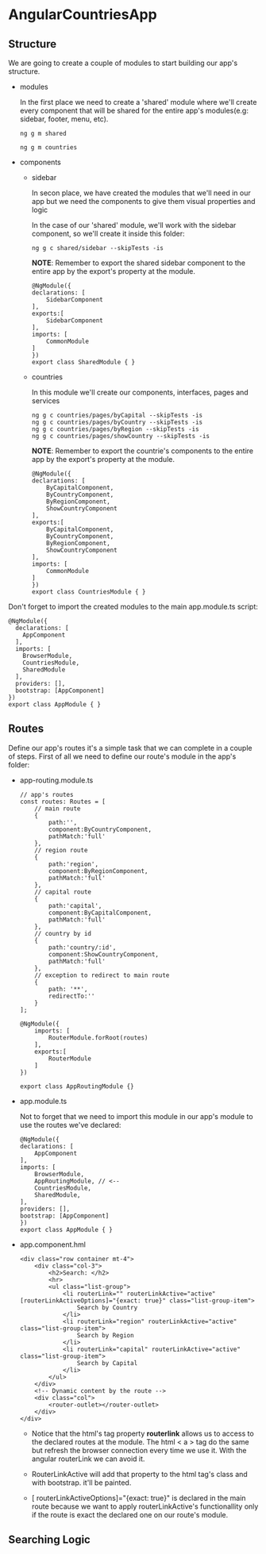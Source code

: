 # AngularCountriesApp

## Structure

We are going to create a couple of modules to start building our app's structure. 

- modules

    In the first place we need to create a 'shared' module where we'll create every component that will be shared for the entire app's modules(e.g: sidebar, footer, menu, etc).

    ```
    ng g m shared
    ```
    ```
    ng g m countries
    ```
- components
    - sidebar

        In secon place, we have created the modules that we'll need in our app but we need the components to give them visual properties and logic

        In the case of our 'shared' module, we'll work with the sidebar component, so we'll create it inside this folder:

        ```
        ng g c shared/sidebar --skipTests -is
        ```

        **NOTE**: Remember to export the shared sidebar component to the entire app by the export's property at the module.

        ```
        @NgModule({
        declarations: [
            SidebarComponent
        ],
        exports:[
            SidebarComponent
        ],
        imports: [
            CommonModule
        ]
        })
        export class SharedModule { }
        ```
    - countries

        In this module we'll create our components, interfaces, pages and services
        ```
        ng g c countries/pages/byCapital --skipTests -is
        ng g c countries/pages/byCountry --skipTests -is
        ng g c countries/pages/byRegion --skipTests -is
        ng g c countries/pages/showCountry --skipTests -is
        ```
        **NOTE**: Remember to export the countrie's components to the entire app by the export's property at the module.
        ```
        @NgModule({
        declarations: [
            ByCapitalComponent,
            ByCountryComponent,
            ByRegionComponent,
            ShowCountryComponent
        ],
        exports:[
            ByCapitalComponent,
            ByCountryComponent,
            ByRegionComponent,
            ShowCountryComponent
        ],
        imports: [
            CommonModule
        ]
        })
        export class CountriesModule { }
        ```
Don't forget to import the created modules to the main app.module.ts script:
```
@NgModule({
  declarations: [
    AppComponent
  ],
  imports: [
    BrowserModule,
    CountriesModule,
    SharedModule
  ],
  providers: [],
  bootstrap: [AppComponent]
})
export class AppModule { }
```
## Routes

Define our app's routes it's a simple task that we can complete in a couple of steps. First of all we need to define our route's module in the app's folder:
- app-routing.module.ts
    ```
    // app's routes
    const routes: Routes = [
        // main route 
        {
            path:'', 
            component:ByCountryComponent, 
            pathMatch:'full'
        },
        // region route 
        {
            path:'region', 
            component:ByRegionComponent, 
            pathMatch:'full'
        },
        // capital route 
        {
            path:'capital', 
            component:ByCapitalComponent, 
            pathMatch:'full'
        },
        // country by id 
        {
            path:'country/:id', 
            component:ShowCountryComponent, 
            pathMatch:'full'
        },
        // exception to redirect to main route
        {
            path: '**', 
            redirectTo:''
        }
    ];

    @NgModule({
        imports: [
            RouterModule.forRoot(routes)
        ],
        exports:[
            RouterModule
        ]
    })

    export class AppRoutingModule {}
    ```
- app.module.ts

    Not to forget that we need to import this module in our app's module to use the routes we've declared:

    ```
    @NgModule({
    declarations: [
        AppComponent
    ],
    imports: [
        BrowserModule,
        AppRoutingModule, // <--
        CountriesModule,
        SharedModule,
    ],
    providers: [],
    bootstrap: [AppComponent]
    })
    export class AppModule { }
    ```
- app.component.hml
    ```
    <div class="row container mt-4">
        <div class="col-3">
            <h2>Search: </h2>
            <hr>
            <ul class="list-group">
                <li routerLink="" routerLinkActive="active" [routerLinkActiveOptions]="{exact: true}" class="list-group-item">
                    Search by Country
                </li>
                <li routerLink="region" routerLinkActive="active" class="list-group-item">
                    Search by Region
                </li>
                <li routerLink="capital" routerLinkActive="active" class="list-group-item">
                    Search by Capital
                </li>
            </ul>
        </div>
        <!-- Dynamic content by the route -->
        <div class="col">
            <router-outlet></router-outlet>
        </div>
    </div>
    ```
    - Notice that the html's tag property **routerlink** allows us to access to the declared routes at the module. The html < a > tag do the same but refresh the browser connection every time we use it. With the angular routerLink we can avoid it.

    - RouterLinkActive will add that property to the html tag's class and with bootstrap. it'll be painted.

    - [ routerLinkActiveOptions]="{exact: true}" is declared in the main route because we want to apply routerLinkActive's functionallity only if the route is exact the declared one on our route's module.

## Searching Logic
